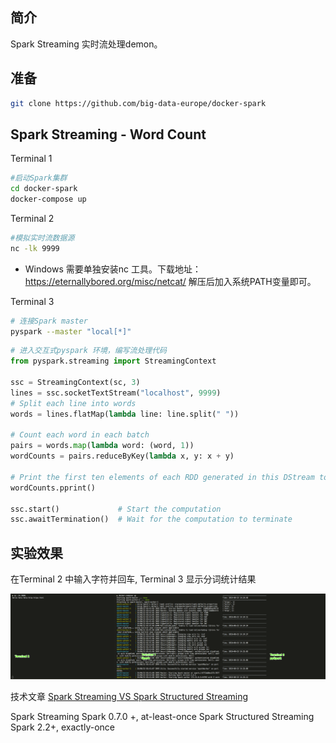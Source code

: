 ## 简介

Spark Streaming 实时流处理demon。

## 准备

```bash
git clone https://github.com/big-data-europe/docker-spark
```

## Spark Streaming - Word Count
Terminal 1
```bash
#启动Spark集群
cd docker-spark
docker-compose up
```

Terminal 2
```bash
#模拟实时流数据源
nc -lk 9999
```
- Windows 需要单独安装nc 工具。下载地址： https://eternallybored.org/misc/netcat/ 解压后加入系统PATH变量即可。


Terminal 3
```bash
# 连接Spark master
pyspark --master "local[*]"
```

```python
# 进入交互式pyspark 环境，编写流处理代码
from pyspark.streaming import StreamingContext

ssc = StreamingContext(sc, 3)
lines = ssc.socketTextStream("localhost", 9999)
# Split each line into words
words = lines.flatMap(lambda line: line.split(" "))

# Count each word in each batch
pairs = words.map(lambda word: (word, 1))
wordCounts = pairs.reduceByKey(lambda x, y: x + y)

# Print the first ten elements of each RDD generated in this DStream to the console
wordCounts.pprint()

ssc.start()             # Start the computation
ssc.awaitTermination()  # Wait for the computation to terminate

```

## 实验效果

在Terminal 2 中输入字符并回车, Terminal 3 显示分词统计结果

![](screen.png)

技术文章
[Spark Streaming VS Spark Structured Streaming](https://www.qubole.com/blog/dstreams-vs-dataframes-two-flavors-of-spark-streaming/)

Spark Streaming  Spark 0.7.0 +, at-least-once
Spark Structured Streaming Spark 2.2+, exactly-once

